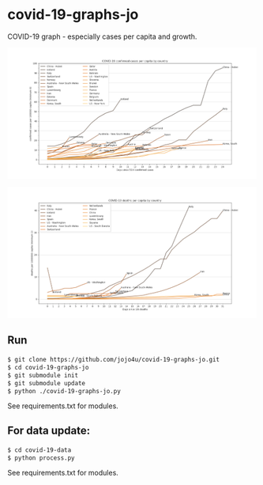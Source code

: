 # covid-19-graphs-jo
COVID-19 graph - especially cases per capita and growth.

![COVID-19 confirmed per capita by country"](https://github.com/jojo4u/covid-19-graphs-jo/raw/master/per_capita-confirmed-latest.png)

![COVID-19 deaths per capita by country"](https://github.com/jojo4u/covid-19-graphs-jo/raw/master/per_capita-deaths-latest.png)




## Run
```
$ git clone https://github.com/jojo4u/covid-19-graphs-jo.git
$ cd covid-19-graphs-jo
$ git submodule init
$ git submodule update 
$ python ./covid-19-graphs-jo.py
```
See requirements.txt for modules.

## For data update:
```
$ cd covid-19-data
$ python process.py
```
See requirements.txt for modules.

